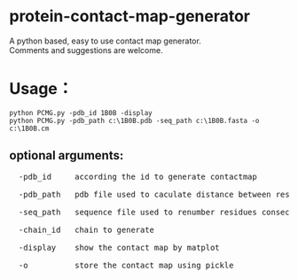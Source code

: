 # protein-contact-map-generator
  A python based, easy to use contact map generator. <br>
  Comments and suggestions are welcome.

# Usage：
  `python PCMG.py -pdb_id 1B0B -display` <br>
  `python PCMG.py -pdb_path c:\1B0B.pdb -seq_path c:\1B0B.fasta -o c:\1B0B.cm` <br>
## optional arguments:
  <pre>
  -pdb_id     according the id to generate contactmap <br>
  -pdb_path   pdb file used to caculate distance between residues <br>
  -seq_path   sequence file used to renumber residues consecutively <br>
  -chain_id   chain to generate <br>
  -display    show the contact map by matplot <br>
  -o          store the contact map using pickle <br>
  </pre>
   
  

  

  
